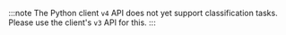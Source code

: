 :::note
The Python client `v4` API does not yet support classification tasks. Please use the client's `v3` API for this.
:::